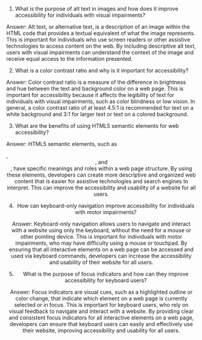 

1. What is the purpose of alt text in images and how does it improve accessibility for individuals with visual impairments?

Answer: Alt text, or alternative text, is a description of an image within the HTML code that provides a textual equivalent of what the image represents. This is important for individuals who use screen readers or other assistive technologies to access content on the web. By including descriptive alt text, users with visual impairments can understand the context of the image and receive equal access to the information presented.

2. What is a color contrast ratio and why is it important for accessibility?

Answer: Color contrast ratio is a measure of the difference in brightness and hue between the text and background color on a web page. This is important for accessibility because it affects the legibility of text for individuals with visual impairments, such as color blindness or low vision. In general, a color contrast ratio of at least 4.5:1 is recommended for text on a white background and 3:1 for larger text or text on a colored background.

3. What are the benefits of using HTML5 semantic elements for web accessibility?

Answer: HTML5 semantic elements, such as <nav>, <header>, and <footer>, have specific meanings and roles within a web page structure. By using these elements, developers can create more descriptive and organized web content that is easier for assistive technologies and search engines to interpret. This can improve the accessibility and usability of a website for all users.

4. How can keyboard-only navigation improve accessibility for individuals with motor impairments?

Answer: Keyboard-only navigation allows users to navigate and interact with a website using only the keyboard, without the need for a mouse or other pointing device. This is important for individuals with motor impairments, who may have difficulty using a mouse or touchpad. By ensuring that all interactive elements on a web page can be accessed and used via keyboard commands, developers can increase the accessibility and usability of their website for all users.

5. What is the purpose of focus indicators and how can they improve accessibility for keyboard users?

Answer: Focus indicators are visual cues, such as a highlighted outline or color change, that indicate which element on a web page is currently selected or in focus. This is important for keyboard users, who rely on visual feedback to navigate and interact with a website. By providing clear and consistent focus indicators for all interactive elements on a web page, developers can ensure that keyboard users can easily and effectively use their website, improving accessibility and usability for all users.